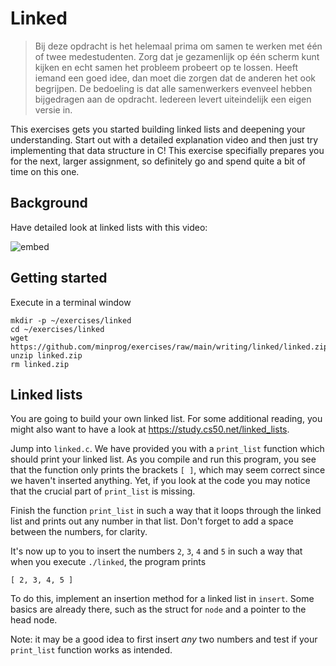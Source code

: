# Linked

> Bij deze opdracht is het helemaal prima om samen te werken met één of twee medestudenten. Zorg dat je gezamenlijk op één scherm kunt kijken en echt samen het probleem probeert op te lossen. Heeft iemand een goed idee, dan moet die zorgen dat de anderen het ook begrijpen. De bedoeling is dat alle samenwerkers evenveel hebben bijgedragen aan de opdracht. Iedereen levert uiteindelijk een eigen versie in.

This exercises gets you started building linked lists and deepening your understanding. Start out with a detailed explanation video and then just try implementing that data structure in C! This exercise specifially prepares you for the next, larger assignment, so definitely go and spend quite a bit of time on this one.

## Background

Have detailed look at linked lists with this video:

![embed](https://www.youtube.com/embed/xdkSNe43iNM)

## Getting started

Execute in a terminal window

    mkdir -p ~/exercises/linked
    cd ~/exercises/linked
    wget https://github.com/minprog/exercises/raw/main/writing/linked/linked.zip
    unzip linked.zip
    rm linked.zip

## Linked lists

You are going to build your own linked list. For some additional reading, you might also want to have a look at <https://study.cs50.net/linked_lists>.

Jump into `linked.c`. We have provided you with a `print_list` function which should print your linked list. As you compile and run this program, you see that the function only prints the brackets `[ ]`, which may seem correct since we haven't inserted anything. Yet, if you look at the code you may notice that the crucial part of `print_list` is missing.

Finish the function `print_list` in such a way that it loops through the linked list and prints out any number in that list. Don't forget to add a space between the numbers, for clarity. 

It's now up to you to insert the numbers `2`, `3`, `4` and `5` in such a way that when you execute `./linked`, the program prints

    [ 2, 3, 4, 5 ]

To do this, implement an insertion method for a linked list in `insert`. Some basics are already there, such as the struct for `node` and a pointer to the head node.

Note: it may be a good idea to first insert _any_ two numbers and test if your `print_list` function works as intended.
